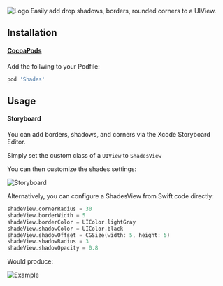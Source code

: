 ![Logo](https://docs.aaronjsutton.com/shades/img/logo.png)
Easily add drop shadows, borders, rounded corners to a UIView.


## Installation

#### [CocoaPods](https://cocoapods.org/)


Add the follwing to your Podfile:

```ruby
pod 'Shades'
```

## Usage

#### Storyboard

You can add borders, shadows, and corners via the Xcode Storyboard Editor.

Simply set the custom class of a `UIView` to `ShadesView`

You can then customize the shades settings:

![Storyboard](https://docs.aaronjsutton.com/shades/img/ib.png)


Alternatively, you can configure a ShadesView from Swift code directly:

```swift
shadeView.cornerRadius = 30
shadeView.borderWidth = 5
shadeView.borderColor = UIColor.lightGray
shadeView.shadowColor = UIColor.black
shadeView.shadowOffset = CGSize(width: 5, height: 5)
shadeView.shadowRadius = 3
shadeView.shadowOpacity = 0.8
```

Would produce:

![Example](https://docs.aaronjsutton.com/shades/img/sim.png)
